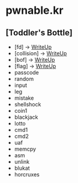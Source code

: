 # pwnable.kr

## [Toddler's Bottle]
  * [fd] -> [WriteUp](http://github.com)
  * [collision] -> [WriteUp](http://github.com)
  * [bof] -> [WriteUp](http://github.com)
  * [flag] -> [WriteUp](http://github.com)
  * passcode
  * random
  * input
  * leg
  * mistake
  * shellshock
  * coin1
  * blackjack
  * lotto
  * cmd1
  * cmd2
  * uaf
  * memcpy
  * asm
  * unlink
  * blukat
  * horcruxes
